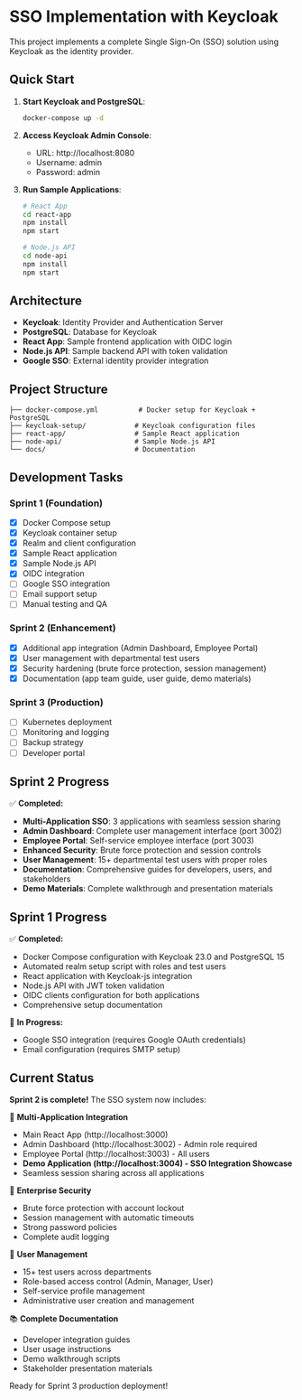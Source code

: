# SSO Implementation with Keycloak

This project implements a complete Single Sign-On (SSO) solution using Keycloak as the identity provider.

## Quick Start

1. **Start Keycloak and PostgreSQL**:
   ```bash
   docker-compose up -d
   ```

2. **Access Keycloak Admin Console**:
   - URL: http://localhost:8080
   - Username: admin
   - Password: admin

3. **Run Sample Applications**:
   ```bash
   # React App
   cd react-app
   npm install
   npm start

   # Node.js API
   cd node-api
   npm install
   npm start
   ```

## Architecture

- **Keycloak**: Identity Provider and Authentication Server
- **PostgreSQL**: Database for Keycloak
- **React App**: Sample frontend application with OIDC login
- **Node.js API**: Sample backend API with token validation
- **Google SSO**: External identity provider integration

## Project Structure

```
├── docker-compose.yml          # Docker setup for Keycloak + PostgreSQL
├── keycloak-setup/            # Keycloak configuration files
├── react-app/                 # Sample React application
├── node-api/                  # Sample Node.js API
└── docs/                      # Documentation
```

## Development Tasks

### Sprint 1 (Foundation)
- [x] Docker Compose setup
- [x] Keycloak container setup
- [x] Realm and client configuration
- [x] Sample React application
- [x] Sample Node.js API
- [x] OIDC integration
- [ ] Google SSO integration
- [ ] Email support setup
- [ ] Manual testing and QA

### Sprint 2 (Enhancement)
- [x] Additional app integration (Admin Dashboard, Employee Portal)
- [x] User management with departmental test users
- [x] Security hardening (brute force protection, session management)
- [x] Documentation (app team guide, user guide, demo materials)

### Sprint 3 (Production)
- [ ] Kubernetes deployment
- [ ] Monitoring and logging
- [ ] Backup strategy
- [ ] Developer portal

## Sprint 2 Progress

✅ **Completed:**
- **Multi-Application SSO**: 3 applications with seamless session sharing
- **Admin Dashboard**: Complete user management interface (port 3002)
- **Employee Portal**: Self-service employee interface (port 3003)
- **Enhanced Security**: Brute force protection and session controls
- **User Management**: 15+ departmental test users with proper roles
- **Documentation**: Comprehensive guides for developers, users, and stakeholders
- **Demo Materials**: Complete walkthrough and presentation materials

## Sprint 1 Progress

✅ **Completed:**
- Docker Compose configuration with Keycloak 23.0 and PostgreSQL 15
- Automated realm setup script with roles and test users
- React application with Keycloak-js integration
- Node.js API with JWT token validation
- OIDC clients configuration for both applications
- Comprehensive setup documentation

🔄 **In Progress:**
- Google SSO integration (requires Google OAuth credentials)
- Email configuration (requires SMTP setup)

## Current Status

**Sprint 2 is complete!** The SSO system now includes:

🎯 **Multi-Application Integration**
- Main React App (http://localhost:3000)
- Admin Dashboard (http://localhost:3002) - Admin role required
- Employee Portal (http://localhost:3003) - All users
- **Demo Application (http://localhost:3004) - SSO Integration Showcase**
- Seamless session sharing across all applications

🔐 **Enterprise Security**
- Brute force protection with account lockout
- Session management with automatic timeouts
- Strong password policies
- Complete audit logging

👥 **User Management**
- 15+ test users across departments
- Role-based access control (Admin, Manager, User)
- Self-service profile management
- Administrative user creation and management

📚 **Complete Documentation**
- Developer integration guides
- User usage instructions
- Demo walkthrough scripts
- Stakeholder presentation materials

Ready for Sprint 3 production deployment!